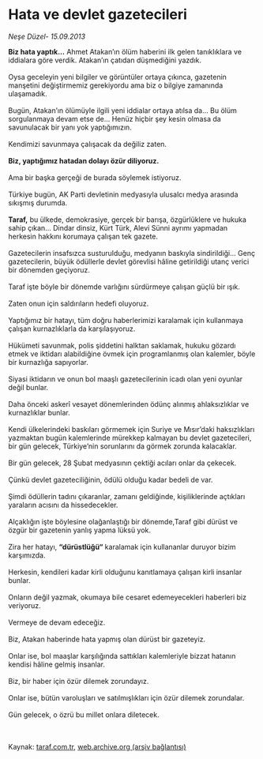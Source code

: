 # Hata ve devlet gazetecileri

*Neşe Düzel- 15.09.2013*

<div class="yazi"><strong>Biz hata yaptık...</strong> Ahmet Atakan’ın ölüm haberini ilk gelen tanıklıklara ve iddialara göre verdik. Atakan’ın çatıdan düşmediğini yazdık.<br/><br/>Oysa geceleyin yeni bilgiler ve görüntüler ortaya çıkınca, gazetenin manşetini değiştirmemiz gerekiyordu ama biz o bilgiye zamanında ulaşamadık.<br/><br/>Bugün, Atakan’ın ölümüyle ilgili yeni iddialar ortaya atılsa da... Bu ölüm sorgulanmaya devam etse de... Henüz hiçbir şey kesin olmasa da savunulacak bir yanı yok yaptığımızın.<br/><br/>Kendimizi savunmaya çalışacak da değiliz zaten.<br/><br/><strong>Biz, yaptığımız hatadan dolayı özür diliyoruz.<br/><br/></strong>Ama bir başka gerçeği de burada söylemek istiyoruz.<br/><br/>Türkiye bugün, AK Parti devletinin medyasıyla ulusalcı medya arasında sıkışmış durumda.<br/><br/><strong>Taraf,</strong> bu ülkede, demokrasiye, gerçek bir barışa, özgürlüklere ve hukuka sahip çıkan... Dindar dinsiz, Kürt Türk, Alevi Sünni ayrımı yapmadan herkesin hakkını korumaya çalışan tek gazete.<br/><br/>Gazetecilerin insafsızca susturulduğu, medyanın baskıyla sindirildiği... Genç gazetecilerin, büyük ödüllerle devlet görevlisi hâline getirildiği utanç verici bir dönemden geçiyoruz.<br/><br/>Taraf işte böyle bir dönemde varlığını sürdürmeye çalışan güçlü bir ışık.<br/><br/>Zaten onun için saldırıların hedefi oluyoruz.<br/><br/>Yaptığımız bir hatayı, tüm doğru haberlerimizi karalamak için kullanmaya çalışan kurnazlıklarla da karşılaşıyoruz.<br/><br/>Hükümeti savunmak, polis şiddetini halktan saklamak, hukuku gözardı etmek ve iktidarı alabildiğine övmek için programlanmış olan kalemler, böyle bir kurnazlığa sapıyorlar.<br/><br/>Siyasi iktidarın ve onun bol maaşlı gazetecilerinin icadı olan yeni oyunlar değil bunlar.<br/><br/>Daha önceki askerî vesayet dönemlerinden ödünç alınmış ahlaksızlıklar ve kurnazlıklar bunlar.<br/><br/>Kendi ülkelerindeki baskıları görmemek için Suriye ve Mısır’daki haksızlıkları yazmaktan bugün kalemlerinde mürekkep kalmayan bu devlet gazetecileri, bir gün gelecek, Türkiye’nin sorunlarını da görmek zorunda kalacaklar.<br/><br/>Bir gün gelecek, 28 Şubat medyasının çektiği acıları onlar da çekecek.<br/><br/>Çünkü devlet gazeteciliğinin, ödülü olduğu kadar bedeli de var.<br/><br/>Şimdi ödüllerin tadını çıkaranlar, zamanı geldiğinde, kişiliklerinde açtıkları yaraların acısını da hissedecekler.<br/><br/>Alçaklığın işte böylesine olağanlaştığı bir dönemde,Taraf gibi dürüst ve özgür bir gazetenin yanlış yapma lüksü yok.<br/><br/>Zira her hatayı, <strong>“dürüstlüğü“</strong> karalamak için kullananlar duruyor bizim karşımızda.<br/><br/>Herkesin, kendileri kadar kirli olduğunu kanıtlamaya çalışan kirli insanlar bunlar.<br/><br/>Onların değil yazmak, okumaya bile cesaret edemeyecekleri haberleri biz veriyoruz.<br/><br/>Vermeye de devam edeceğiz.<br/><br/>Biz, Atakan haberinde hata yapmış olan dürüst bir gazeteyiz.<br/><br/>Onlar ise, bol maaşlar karşılığında sattıkları kalemleriyle bizzat hatanın kendisi hâline gelmiş insanlar.<br/><br/>Biz, bir haber için özür dilemek zorundayız.<br/><br/>Onlar ise, bütün varoluşları ve satılmışlıkları için özür dilemek zorundalar.<br/><br/>Gün gelecek, o özrü bu millet onlara diletecek.<br/><br/><br/>
</div>

Kaynak: [taraf.com.tr](http://www.taraf.com.tr:80/nese-duzel-2/makale-hata-ve-devlet-gazetecileri.htm), [web.archive.org (arşiv bağlantısı)](http://web.archive.org/web/20130916185518/http://www.taraf.com.tr:80/nese-duzel-2/makale-hata-ve-devlet-gazetecileri.htm)
